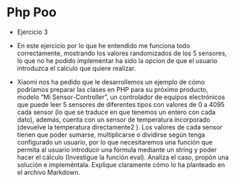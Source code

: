 # Php Poo
- Ejercicio 3
- En este ejercicio por lo que he entendido me funciona todo correctamente, mostrando los valores randomizados de los 5 sensores, lo que no he podido implementar ha sido la opcion de que el usuario introduzca el calculo que quiere realizar.

- Xiaomi nos ha pedido que le desarrollemos un ejemplo de cómo podríamos preparar
las clases en PHP para su próximo producto, modelo “Mi Sensor-Controller”, un
controlador de equipos electrónicos que puede leer 5 sensores de diferentes tipos
con valores de 0 a 4095 cada sensor (lo que se traduce en que tenemos un entero
con cada dato), además, cuenta con un sensor de temperatura incorporado (devuelve
la temperatura directamente2
). Los valores de cada sensor tienen que poder sumarse,
multiplicarse o dividirse según tenga configurado un usuario, por lo que
necesitaremos una función que permita al usuario introducir una fórmula mediante
un string y poder hacer el cálculo (Investigue la función eval).
Analiza el caso, propón una solución e impleméntala. Explique claramente cómo lo ha
planteado en el archivo Markdown.
